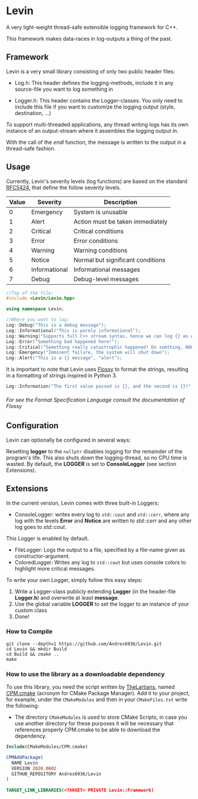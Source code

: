 # Levin

A very light-weight thread-safe extensible logging framework for C++.

This framework makes data-races in log-outputs a thing of the past.

## Framework

Levin is a very small library consisting of only two public header files:

- Log.h: This header defines the logging-methods, include it in any source-file
you want to log something in

- Logger.h: This header contains the Logger-classes. You only need to include
this file if you want to customize the logging output (style, destination, ...)

To support multi-threaded applications, any thread writing logs has its own
instance of an output-stream where it assembles the logging output in.

With the call of the *endl* function, the message is written to the output in a
thread-safe fashion.

## Usage

Currently, Levin's severity levels (log functions) are based on the standard 
[RFC5424](https://tools.ietf.org/html/rfc5424), that define the follow severity levels.

| Value | Severity  | Description |
|------ | --------- | ----------- |
| 0     | Emergency | System is unusable |
| 1     | Alert     | Action must be taken immediately |
| 2     | Critical  | Critical conditions |
| 3     | Error     | Error conditions |
| 4     | Warning   | Warning conditions |
| 5     | Notice    | Normal but significant conditions |
| 6     | Informational | Informational messages |
| 7     | Debug     | Debug-level messages |

```cpp
//Top of the file:
#include <Levin/Levin.hpp>

using namespace Levin;

//Where you want to log:
Log::Debug("This is a debug message");
Log::Informational("This is purely informational");
Log::Warning("Supports full C++ stream syntax, hence we can log {} as well as {}", 12, 42.42);
Log::Error("Something bad happened here!");
Log::Critical("Something really catastrophic happened! Do somthing, NOW!!");
Log::Emergency("Imminent failure, the system will shut down");
Log::Alert("This is a {} message", "alert");
```

It is important to note that Levin uses [Flossy](https://github.com/Andres6936/Flossy) 
to format the strings, resulting in  a formatting of strings inspired in Python 3.

```cpp
Log::Information("The first value passed is {}, and the second is {}!", 42, "foo");
```

###### For see the Format Specification Language consult the documentation of Flossy

## Configuration

Levin can optionally be configured in several ways:

Resetting **logger** to the `nullptr` disables logging for the remainder of the program's life. 
This also shuts down the logging-thread, so no CPU time is wasted. By default, the **LOGGER** is set to **ConsoleLogger** (see section Extensions).

## Extensions
In the current version, Levin comes with three built-in Loggers:

- ConsoleLogger: writes every log to `std::cout` and `std::cerr`, where any log with the levels **Error** and 
**Notice** are written to *std::cerr* and any other log goes to *std::cout*.

This Logger is enabled by default.
- FileLogger: Logs the output to a file, specified by a file-name given as constructor-argument.
- ColoredLogger: Writes any log to `std::cout` but uses console colors to highlight more critical messages.

To write your own Logger, simply follow this easy steps:

1. Write a Logger-class publicly extending **Logger** (in the header-file **Logger.h**) and overwrite at least **message**.
2. Use the global variable **LOGGER** to set the logger to an instance of your custom class
3. Done!

### How to Compile

```shell
git clone --depth=1 https://github.com/Andres6936/Levin.git
cd Levin && mkdir Build
cd Build && cmake ..
make 
```

### How to use the library as a downloadable dependency

To use this library, you need the script written by [TheLartians](https://github.com/TheLartians),
named [CPM.cmake](https://github.com/TheLartians/CPM.cmake) (acronym for CMake
Package Manager). Add it to your project, for example, under the
`CMakeModules` and then in your `CMakeFiles.txt` write the following:

- The directory `CMakeModules` is used to store CMake Scripts,
  in case you use another directory for these purposes it will be necessary that
  references properly CPM.cmake to be able to download the dependency.

```cmake
Include(CMakeModules/CPM.cmake)

CPMAddPackage(
  NAME Levin
  VERSION 2020.0602
  GITHUB_REPOSITORY Andres6936/Levin
)
 
TARGET_LINK_LIBRARIES(<TARGET> PRIVATE Levin::Framework)
```
